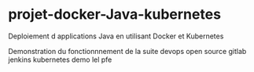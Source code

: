 # projet-docker-Java-kubernetes
Deploiement d applications Java en utilisant Docker et Kubernetes

Demonstration du fonctionnnement de la suite devops open source gitlab jenkins kubernetes
demo lel pfe 

